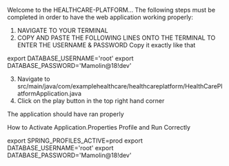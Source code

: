 
Welcome to the HEALTHCARE-PLATFORM...
The following steps must be completed in order to have the web application working properly:

1. NAVIGATE TO YOUR TERMINAL 
2. COPY AND PASTE THE FOLLOWING LINES ONTO THE TERMINAL TO ENTER THE USERNAME & PASSWORD
Copy it exactly like that 

export DATABASE_USERNAME='root'
export DATABASE_PASSWORD='Mamolin@18!dev'

3. Navigate to src/main/java/com/examplehealthcare/healthcareplatform/HealthCarePlatformApplication.java
4. Click on the play button in the top right hand corner 

The application should have ran properly 

How to Activate Application.Properties Profile and Run Correctly

 export SPRING_PROFILES_ACTIVE=prod
 export DATABASE_USERNAME='root' export DATABASE_PASSWORD='Mamolin@18!dev'